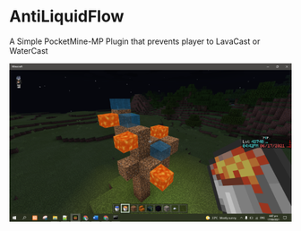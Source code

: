# AntiLiquidFlow
A Simple PocketMine-MP Plugin that prevents player to LavaCast or WaterCast

<img src="antiliquid.png">
